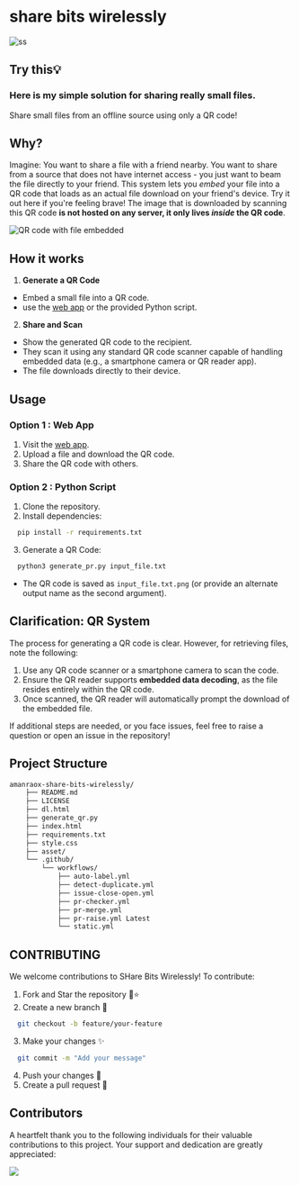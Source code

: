 # share bits wirelessly


![ss](/asset/Screenshot_2024-05-28_21-33-01.jpg)
## Try this💡
### Here is my simple solution for sharing really small files. 

Share small files from an offline source using only a QR code!

## Why?

Imagine: You want to share a file with a friend nearby. You want to share from a source that does not have internet access - you just want to beam the file directly to your friend. This system lets you _embed_ your file into a QR code that loads as an actual file download on your friend's device. Try it out here if you're feeling brave! The image that is downloaded by scanning this QR code **is not hosted on any server, it only lives _inside_ the QR code**.

![QR code with file embedded](/asset/thumb14.jpg)

## How it works

1. **Generate a QR Code**
  - Embed a small file into a QR code.
  - use the [web app](https://amanraox.github.io/share-bits-wirelessly/) or the provided Python script.

2. **Share and Scan**
  - Show the generated QR code to the recipient.
  - They scan it using any standard QR code scanner capable of handling embedded data (e.g., a smartphone camera or QR reader app).
  - The file downloads directly to their device.

## Usage

### Option 1 : Web App
1. Visit the [web app](https://amanraox.github.io/share-bits-wirelessly/).
2. Upload a file and download the QR code.
3. Share the QR code with others.

### Option 2 : Python Script
1. Clone the repository.
2. Install dependencies: 
```bash
  pip install -r requirements.txt
```
3. Generate a QR Code:
```bash
  python3 generate_pr.py input_file.txt
```
- The QR code is saved as `input_file.txt.png` (or provide an alternate output name as the second argument).

## Clarification: QR System

The process for generating a QR code is clear. However, for retrieving files, note the following:

1. Use any QR code scanner or a smartphone camera to scan the code.
2. Ensure the QR reader supports **embedded data decoding**, as the file resides entirely within the QR code.
3. Once scanned, the QR reader will automatically prompt the download of the embedded file.

If additional steps are needed, or you face issues, feel free to raise a question or open an issue in the repository!

## Project Structure

```bash
amanraox-share-bits-wirelessly/
    ├── README.md
    ├── LICENSE
    ├── dl.html
    ├── generate_qr.py
    ├── index.html
    ├── requirements.txt
    ├── style.css
    ├── asset/
    └── .github/
        └── workflows/
            ├── auto-label.yml
            ├── detect-duplicate.yml
            ├── issue-close-open.yml
            ├── pr-checker.yml
            ├── pr-merge.yml
            ├── pr-raise.yml Latest
            └── static.yml
```

## CONTRIBUTING 

We welcome contributions to SHare Bits Wirelessly! To contribute:

1. Fork and Star the repository 🍴⭐
2. Create a new branch 🌱
```bash
  git checkout -b feature/your-feature
```
3. Make your changes ✨
```bash
  git commit -m "Add your message"
```
4. Push your changes 🚀
5. Create a pull request 🔄

## Contributors

A heartfelt thank you to the following individuals for their valuable contributions to this project. Your support and dedication are greatly appreciated:

<a href="https://github.com/amanraox/share-bits-wirelessly/graphs/contributors">
  <img src="https://contrib.rocks/image?repo=amanraox/share-bits-wirelessly" />
</a>

<br>
